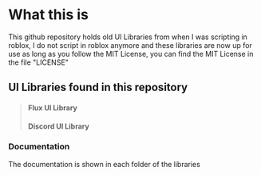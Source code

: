 # What this is
This github repository holds old UI Libraries from when I was scripting in roblox, I do not script in roblox anymore and these libraries are now up for use as long as you follow the MIT License, you can find the MIT License in the file "LICENSE"

## UI Libraries found in this repository
> #### Flux UI Library <br />
> #### Discord UI Library

### Documentation
The documentation is shown in each folder of the libraries
